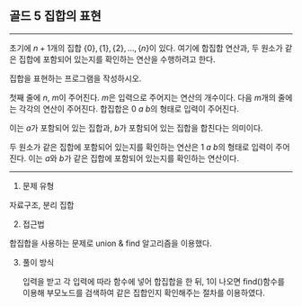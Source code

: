 ## 골드 5 집합의 표현
---

초기에 $n+1$개의 집합 $\{0\}, \{1\}, \{2\}, \dots , \{n\}$이 있다. 여기에 합집합 연산과, 두 원소가 같은 집합에 포함되어 있는지를 확인하는 연산을 수행하려고 한다.

집합을 표현하는 프로그램을 작성하시오.

첫째 줄에 $n$, $m$이 주어진다. $m$은 입력으로 주어지는 연산의 개수이다. 다음 $m$개의 줄에는 각각의 연산이 주어진다. 합집합은 $0$ $a$ $b$의 형태로 입력이 주어진다. 

이는 $a$가 포함되어 있는 집합과, $b$가 포함되어 있는 집합을 합친다는 의미이다. 

두 원소가 같은 집합에 포함되어 있는지를 확인하는 연산은 $1$ $a$ $b$의 형태로 입력이 주어진다. 이는 $a$와 $b$가 같은 집합에 포함되어 있는지를 확인하는 연산이다.

---
1. 문제 유형

  자료구조, 분리 집합

2. 접근법

  합집합을 사용하는 문제로 union & find 알고리즘을 이용했다.

3. 풀이 방식

   입력을 받고 각 입력에 따라 함수에 넣어 합집합을 한 뒤, 1이 나오면 find()함수를 이용해 부모노드를 검색하여 같은 집합인지 확인해주는 절차를 이용하였다.
